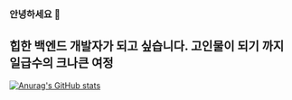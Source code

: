 ### 안녕하세요 :bow:
## 힙한 백엔드 개발자가 되고 싶습니다. 고인물이 되기 까지 일급수의 크나큰 여정
[![Anurag's GitHub stats](https://github-readme-stats.vercel.app/api?username=toughchb)](https://github.com/anuraghazra/github-readme-stats)

<!--
**toughchb/toughchb** is a ✨ _special_ ✨ repository because its `README.md` (this file) appears on your GitHub profile.

Here are some ideas to get you started:

- 🔭 I’m currently working on ...
- 🌱 I’m currently learning ...
- 👯 I’m looking to collaborate on ...
- 🤔 I’m looking for help with ...
- 💬 Ask me about ...
- 📫 How to reach me: ...
- 😄 Pronouns: ...
- ⚡ Fun fact: ...
-->
